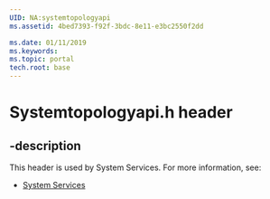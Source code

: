 ```yaml
---
UID: NA:systemtopologyapi
ms.assetid: 4bed7393-f92f-3bdc-8e11-e3bc2550f2dd

ms.date: 01/11/2019
ms.keywords: 
ms.topic: portal
tech.root: base
---
```


# Systemtopologyapi.h header


## -description


This header is used by System Services. For more information, see:

- [System Services](../_base/index.md)
